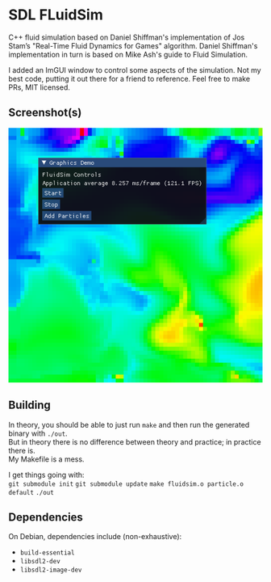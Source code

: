# SDL FLuidSim
C++ fluid simulation based on Daniel Shiffman's implementation of Jos Stam’s "Real-Time Fluid Dynamics for Games" algorithm.
Daniel Shiffman's implementation in turn is based on Mike Ash's guide to Fluid Simulation.  

I added an ImGUI window to control some aspects of the simulation.
Not my best code, putting it out there for a friend to reference.
Feel free to make PRs, MIT licensed.  

## Screenshot(s)
![screenshot](examples/screenshot.png)

## Building
In theory, you should be able to just run `make` and then run the generated binary with `./out`.  
But in theory there is no difference between theory and practice; in practice there is.  
My Makefile is a mess.  

I get things going with:  
`git submodule init`
`git submodule update`
`make fluidsim.o particle.o default`
`./out`  

## Dependencies
On Debian, dependencies include (non-exhaustive):  
- `build-essential`  
- `libsdl2-dev`  
- `libsdl2-image-dev`  

